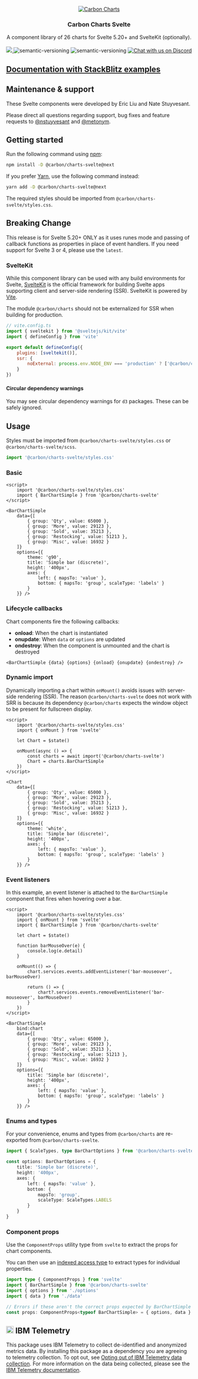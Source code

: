 <p align="center">
	<a href="https://charts.carbondesignsystem.com/">
		<img src="../../assets/dashboard.png" alt="Carbon Charts" />
	</a>
	<h3 align="center">Carbon Charts Svelte</h3>
	<p align="center">
		A component library of 26 charts for Svelte 5.20+ and SvelteKit (optionally).
		<br /><br />
		<a href="https://www.npmjs.com/package/@carbon/charts">
			<img src="https://img.shields.io/npm/v/@carbon/charts.svg" />
		</a>
		<img alt="semantic-versioning" src="https://img.shields.io/badge/%20%20%F0%9F%93%A6%F0%9F%9A%80-semantic--ver-e10079.svg" />
		<img alt="semantic-versioning" src="https://img.shields.io/badge/downloads-+60k%2Fweek-green" />
		<a href="https://discord.gg/J7JEUEkTRX">
	    		<img src="https://img.shields.io/discord/689212587170201628?color=5865F2" alt="Chat with us on Discord">
	  	</a>
	</p>
</p>

## [Documentation with StackBlitz examples](https://charts.carbondesignsystem.com/)

## Maintenance & support

These Svelte components were developed by Eric Liu and Nate Stuyvesant.

Please direct all questions regarding support, bug fixes and feature requests to
[@nstuyvesant](https://github.com/nstuyvesant) and [@metonym](https://github.com/metonym).

## Getting started

Run the following command using [npm](https://www.npmjs.com/):

```bash
npm install -D @carbon/charts-svelte@next
```

If you prefer [Yarn](https://yarnpkg.com/en/), use the following command instead:

```bash
yarn add -D @carbon/charts-svelte@next
```

The required styles should be imported from `@carbon/charts-svelte/styles.css`.

## Breaking Change

This release is for Svelte 5.20+ ONLY as it uses runes mode and passing of callback functions as
properties in place of event handlers. If you need support for Svelte 3 or 4, please use the
`latest`.

### SvelteKit

While this component library can be used with any build environments for Svelte,
[SvelteKit](https://kit.svelte.dev) is the official framework for building Svelte apps supporting
client and server-side rendering (SSR). SvelteKit is powered by [Vite](https://vitejs.dev).

The module `@carbon/charts` should not be externalized for SSR when building for production.

```js
// vite.config.ts
import { sveltekit } from '@sveltejs/kit/vite'
import { defineConfig } from 'vite'

export default defineConfig({
	plugins: [sveltekit()],
	ssr: {
		noExternal: process.env.NODE_ENV === 'production' ? ['@carbon/charts'] : []
	}
})
```

#### Circular dependency warnings

You may see circular dependency warnings for `d3` packages. These can be safely ignored.

## Usage

Styles must be imported from `@carbon/charts-svelte/styles.css` or `@carbon/charts-svelte/scss`.

```js
import '@carbon/charts-svelte/styles.css'
```

### Basic

```svelte
<script>
	import '@carbon/charts-svelte/styles.css'
	import { BarChartSimple } from '@carbon/charts-svelte'
</script>

<BarChartSimple
	data={[
		{ group: 'Qty', value: 65000 },
		{ group: 'More', value: 29123 },
		{ group: 'Sold', value: 35213 },
		{ group: 'Restocking', value: 51213 },
		{ group: 'Misc', value: 16932 }
	]}
	options={{
		theme: 'g90',
		title: 'Simple bar (discrete)',
		height: '400px',
		axes: {
			left: { mapsTo: 'value' },
			bottom: { mapsTo: 'group', scaleType: 'labels' }
		}
	}} />
```

### Lifecycle callbacks

Chart components fire the following callbacks:

- **onload**: When the chart is instantiated
- **onupdate**: When `data` or `options` are updated
- **ondestroy**: When the component is unmounted and the chart is destroyed

```svelte
<BarChartSimple {data} {options} {onload} {onupdate} {ondestroy} />
```

### Dynamic import

Dynamically importing a chart within `onMount()` avoids issues with server-side rendering (SSR). The
reason `@carbon/charts-svelte` does not work with SRR is because its dependency `@carbon/charts`
expects the window object to be present for fullscreen display.

```svelte
<script>
	import '@carbon/charts-svelte/styles.css'
	import { onMount } from 'svelte'

	let Chart = $state()

	onMount(async () => {
		const charts = await import('@carbon/charts-svelte')
		Chart = charts.BarChartSimple
	})
</script>

<Chart
	data={[
		{ group: 'Qty', value: 65000 },
		{ group: 'More', value: 29123 },
		{ group: 'Sold', value: 35213 },
		{ group: 'Restocking', value: 51213 },
		{ group: 'Misc', value: 16932 }
	]}
	options={{
		theme: 'white',
		title: 'Simple bar (discrete)',
		height: '400px',
		axes: {
			left: { mapsTo: 'value' },
			bottom: { mapsTo: 'group', scaleType: 'labels' }
		}
	}} />
```

### Event listeners

In this example, an event listener is attached to the `BarChartSimple` component that fires when
hovering over a bar.

```svelte
<script>
	import '@carbon/charts-svelte/styles.css'
	import { onMount } from 'svelte'
	import { BarChartSimple } from '@carbon/charts-svelte'

	let chart = $state()

	function barMouseOver(e) {
		console.log(e.detail)
	}

	onMount(() => {
		chart.services.events.addEventListener('bar-mouseover', barMouseOver)

		return () => {
			chart?.services.events.removeEventListener('bar-mouseover', barMouseOver)
		}
	})
</script>

<BarChartSimple
	bind:chart
	data={[
		{ group: 'Qty', value: 65000 },
		{ group: 'More', value: 29123 },
		{ group: 'Sold', value: 35213 },
		{ group: 'Restocking', value: 51213 },
		{ group: 'Misc', value: 16932 }
	]}
	options={{
		title: 'Simple bar (discrete)',
		height: '400px',
		axes: {
			left: { mapsTo: 'value' },
			bottom: { mapsTo: 'group', scaleType: 'labels' }
		}
	}} />
```

### Enums and types

For your convenience, enums and types from `@carbon/charts` are re-exported from
`@carbon/charts-svelte`.

```ts
import { ScaleTypes, type BarChartOptions } from '@carbon/charts-svelte'

const options: BarChartOptions = {
	title: 'Simple bar (discrete)',
	height: '400px',
	axes: {
		left: { mapsTo: 'value' },
		bottom: {
			mapsTo: 'group',
			scaleType: ScaleTypes.LABELS
		}
	}
}
```

### Component props

Use the `ComponentProps` utility type from `svelte` to extract the props for chart components.

You can then use an
[indexed access type](https://www.typescriptlang.org/docs/handbook/2/indexed-access-types.html) to
extract types for individual properties.

```ts
import type { ComponentProps } from 'svelte'
import { BarChartSimple } from '@carbon/charts-svelte'
import { options } from './options'
import { data } from './data'

// Errors if these aren't the correct props expected by BarChartSimple
const props: ComponentProps<typeof BarChartSimple> = { options, data }
```

## <picture><source height="20" width="20" media="(prefers-color-scheme: dark)" srcset="https://raw.githubusercontent.com/ibm-telemetry/telemetry-js/main/docs/images/ibm-telemetry-dark.svg"><source height="20" width="20" media="(prefers-color-scheme: light)" srcset="https://raw.githubusercontent.com/ibm-telemetry/telemetry-js/main/docs/images/ibm-telemetry-light.svg"><img height="20" width="20" alt="IBM Telemetry" src="https://raw.githubusercontent.com/ibm-telemetry/telemetry-js/main/docs/images/ibm-telemetry-light.svg"></picture> IBM Telemetry

This package uses IBM Telemetry to collect de-identified and anonymized metrics data. By installing
this package as a dependency you are agreeing to telemetry collection. To opt out, see
[Opting out of IBM Telemetry data collection](https://github.com/ibm-telemetry/telemetry-js/tree/main#opting-out-of-ibm-telemetry-data-collection).
For more information on the data being collected, please see the
[IBM Telemetry documentation](https://github.com/ibm-telemetry/telemetry-js/tree/main#ibm-telemetry-collection-basics).
